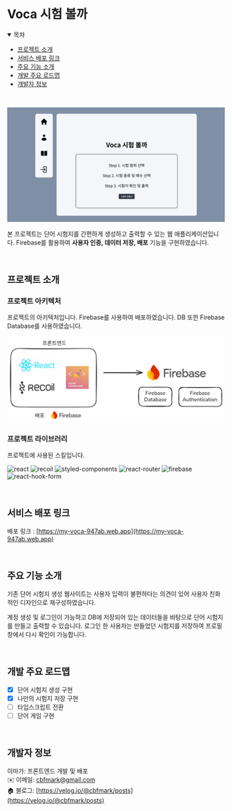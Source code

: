 # Voca 시험 볼까

<details open>
<summary>목차</summary>

- [프로젝트 소개](#프로젝트-소개)
- [서비스 배포 링크](#서비스-배포-링크)
- [주요 기능 소개](#주요-기능-소개)
- [개발 주요 로드맵](#개발-주요-로드맵)
- [개발자 정보](#개발자-정보)

</details>

<br/>

![대표이미지](./public/docs/images/voca_main.png)

본 프로젝트는 단어 시험지를 간편하게 생성하고 출력할 수 있는 웹 애플리케이션입니다.
Firebase를 활용하여 **사용자 인증, 데이터 저장, 배포** 기능을 구현하였습니다.

<br/>

## 프로젝트 소개

### 프로젝트 아키텍처

프로젝트의 아키텍처입니다.
Firebase를 사용하여 배포하였습니다. DB 또한 Firebase Database를 사용하였습니다.

![프로젝트_아키텍처](./public/docs/images/voca_architect.png)

### 프로젝트 라이브러리

프로젝트에 사용된 스킬입니다.
<br/>

![react](https://img.shields.io/badge/React-61DAFB.svg?style=for-the-badge&logo=React&logoColor=black)
![recoil](https://img.shields.io/badge/Recoil-3578E5.svg?style=for-the-badge&logo=Recoil&logoColor=white)
![styled-components](https://img.shields.io/badge/styledcomponents-DB7093.svg?style=for-the-badge&logo=styled-components&logoColor=white)
![react-router](https://img.shields.io/badge/React%20Router-CA4245.svg?style=for-the-badge&logo=React-Router&logoColor=white)
![firebase](https://img.shields.io/badge/Firebase-DD2C00.svg?style=for-the-badge&logo=Firebase&logoColor=white)
![react-hook-form](https://img.shields.io/badge/React%20Hook%20Form-EC5990.svg?style=for-the-badge&logo=React-Hook-Form&logoColor=white)

<br/>

## 서비스 배포 링크

배포 링크 : [https://my-voca-947ab.web.app](https://my-voca-947ab.web.app)

<br/>

## 주요 기능 소개

기존 단어 시험지 생성 웹사이트는 사용자 입력이 불편하다는 의견이 있어 사용자 친화적인 디자인으로 재구성하였습니다.

계정 생성 및 로그인이 가능하고 DB에 저장되어 있는 데이터들을 바탕으로 단어 시험지를 만들고 출력할 수 있습니다. 로그인 한 사용자는 만들었던 시험지를 저장하여 프로필 창에서 다시 확인이 가능합니다.

<br/>

## 개발 주요 로드맵

- [x] 단어 시험지 생성 구현
- [x] 나만의 시험지 저장 구현
- [ ] 타입스크립트 전환
- [ ] 단어 게임 구현

<br/>

## 개발자 정보

이마가: 프론트엔드 개발 및 배포  
✉️ 이메일: cbfmark@gmail.com  
🏠 블로그: [https://velog.io/@cbfmark/posts](https://velog.io/@cbfmark/posts)
